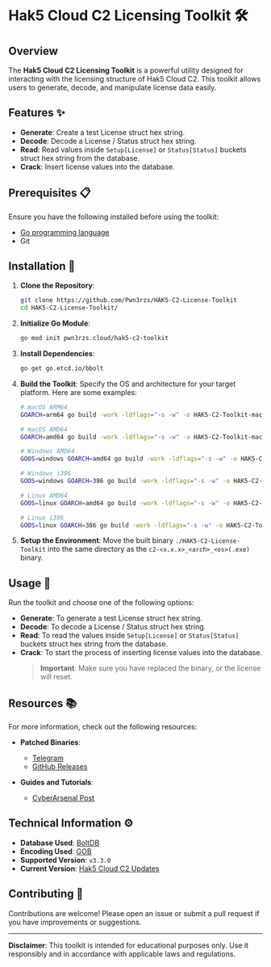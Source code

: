 # Hak5 Cloud C2 Licensing Toolkit 🛠️

## Overview

The **Hak5 Cloud C2 Licensing Toolkit** is a powerful utility designed for interacting with the licensing structure of Hak5 Cloud C2. This toolkit allows users to generate, decode, and manipulate license data easily.

## Features ✨

- **Generate**: Create a test License struct hex string.
- **Decode**: Decode a License / Status struct hex string.
- **Read**: Read values inside `Setup[License]` or `Status[Status]` buckets struct hex string from the database.
- **Crack**: Insert license values into the database.

## Prerequisites 📋

Ensure you have the following installed before using the toolkit:

- [Go programming language](https://golang.org/dl/)
- Git

## Installation 🚀

1. **Clone the Repository**:
   ```bash
   git clone https://github.com/Pwn3rzs/HAK5-C2-License-Toolkit
   cd HAK5-C2-License-Toolkit/
   ```

2. **Initialize Go Module**:
   ```bash
   go mod init pwn3rzs.cloud/hak5-c2-toolkit
   ```

3. **Install Dependencies**:
   ```bash
   go get go.etcd.io/bbolt
   ```

4. **Build the Toolkit**:
   Specify the OS and architecture for your target platform. Here are some examples:

   ```bash
   # macOS ARM64
   GOARCH=arm64 go build -work -ldflags="-s -w" -o HAK5-C2-Toolkit-mac-arm64
   
   # macOS AMD64
   GOARCH=amd64 go build -work -ldflags="-s -w" -o HAK5-C2-Toolkit-mac-amd64
   
   # Windows AMD64
   GOOS=windows GOARCH=amd64 go build -work -ldflags="-s -w" -o HAK5-C2-Toolkit-win-amd64
   
   # Windows i386
   GOOS=windows GOARCH=386 go build -work -ldflags="-s -w" -o HAK5-C2-Toolkit-win-i386
   
   # Linux AMD64
   GOOS=linux GOARCH=amd64 go build -work -ldflags="-s -w" -o HAK5-C2-Toolkit-lin-amd64
   
   # Linux i386
   GOOS=linux GOARCH=386 go build -work -ldflags="-s -w" -o HAK5-C2-Toolkit-lin-386
   ```

5. **Setup the Environment**:
   Move the built binary `./HAK5-C2-License-Toolkit` into the same directory as the `c2-<x.x.x>_<arch>_<os>(.exe)` binary.

## Usage 📝

Run the toolkit and choose one of the following options:

- **Generate**: To generate a test License struct hex string.
- **Decode**: To decode a License / Status struct hex string.
- **Read**: To read the values inside `Setup[License]` or `Status[Status]` buckets struct hex string from the database.
- **Crack**: To start the process of inserting license values into the database.
  > **Important**: Make sure you have replaced the binary, or the license will reset.

## Resources 📚

For more information, check out the following resources:

- **Patched Binaries**:
  - [Telegram](https://t.me/Pwn3rzs/1119)
  - [GitHub Releases](https://github.com/Pwn3rzs/HAK5-C2-License-Toolkit/releases/tag/v3.3.0)

- **Guides and Tutorials**:
  - [CyberArsenal Post](https://cyberarsenal.org/threads/hak5-cloud-c2-analysis-cracking-method.1408/)

## Technical Information ⚙️

- **Database Used**: [BoltDB](https://github.com/etcd-io/bbolt)
- **Encoding Used**: [GOB](https://pkg.go.dev/encoding/gob)
- **Supported Version**: `v3.3.0`
- **Current Version**: [Hak5 Cloud C2 Updates](https://c2.hak5.org/api/v2/feed)

## Contributing 🤝

Contributions are welcome! Please open an issue or submit a pull request if you have improvements or suggestions.

---

**Disclaimer**: This toolkit is intended for educational purposes only. Use it responsibly and in accordance with applicable laws and regulations.

